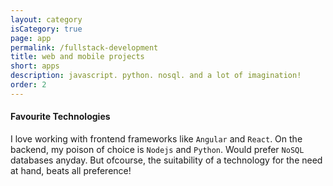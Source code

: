 ```yaml
---
layout: category
isCategory: true
page: app
permalink: /fullstack-development
title: web and mobile projects
short: apps
description: javascript. python. nosql. and a lot of imagination!
order: 2
---
```


#### Favourite Technologies
I love working with frontend frameworks like `Angular` and `React`. On the backend, my poison of choice is `Nodejs` and `Python`. Would prefer `NoSQL` databases anyday. But ofcourse, the suitability of a technology for the need at hand, beats all preference!